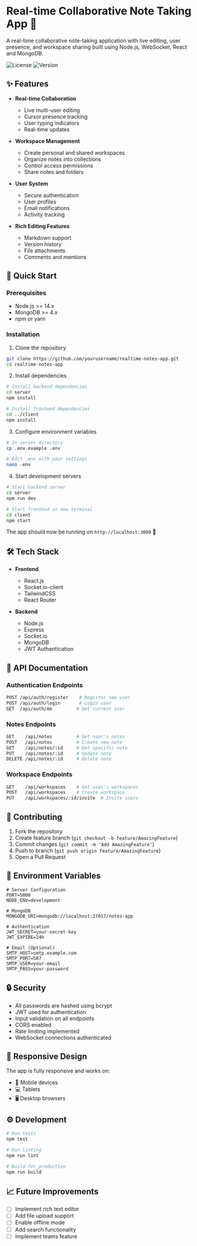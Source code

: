 # Real-time Collaborative Note Taking App 📝

A real-time collaborative note-taking application with live editing, user presence, and workspace sharing built using Node.js, WebSocket, React and MongoDB.

![License](https://img.shields.io/badge/license-MIT-blue.svg)
![Version](https://img.shields.io/badge/version-1.0.0-green.svg)

## ✨ Features

- **Real-time Collaboration**

  - Live multi-user editing
  - Cursor presence tracking
  - User typing indicators
  - Real-time updates

- **Workspace Management**

  - Create personal and shared workspaces
  - Organize notes into collections
  - Control access permissions
  - Share notes and folders

- **User System**

  - Secure authentication
  - User profiles
  - Email notifications
  - Activity tracking

- **Rich Editing Features**
  - Markdown support
  - Version history
  - File attachments
  - Comments and mentions

## 🚀 Quick Start

### Prerequisites

- Node.js >= 14.x
- MongoDB >= 4.x
- npm or yarn

### Installation

1. Clone the repository

```bash
git clone https://github.com/yourusername/realtime-notes-app.git
cd realtime-notes-app
```

2. Install dependencies

```bash
# Install backend dependencies
cd server
npm install

# Install frontend dependencies
cd ../client
npm install
```

3. Configure environment variables

```bash
# In server directory
cp .env.example .env

# Edit .env with your settings
nano .env
```

4. Start development servers

```bash
# Start backend server
cd server
npm run dev

# Start frontend in new terminal
cd client
npm start
```

The app should now be running on `http://localhost:3000` 🎉

## 🛠️ Tech Stack

- **Frontend**

  - React.js
  - Socket.io-client
  - TailwindCSS
  - React Router

- **Backend**
  - Node.js
  - Express
  - Socket.io
  - MongoDB
  - JWT Authentication

## 📖 API Documentation

### Authentication Endpoints

```bash
POST /api/auth/register    # Register new user
POST /api/auth/login       # Login user
GET  /api/auth/me         # Get current user
```

### Notes Endpoints

```bash
GET    /api/notes         # Get user's notes
POST   /api/notes         # Create new note
GET    /api/notes/:id     # Get specific note
PUT    /api/notes/:id     # Update note
DELETE /api/notes/:id     # Delete note
```

### Workspace Endpoints

```bash
GET    /api/workspaces    # Get user's workspaces
POST   /api/workspaces    # Create workspace
PUT    /api/workspaces/:id/invite  # Invite users
```

## 🤝 Contributing

1. Fork the repository
2. Create feature branch (`git checkout -b feature/AmazingFeature`)
3. Commit changes (`git commit -m 'Add AmazingFeature'`)
4. Push to branch (`git push origin feature/AmazingFeature`)
5. Open a Pull Request

## 📝 Environment Variables

```env
# Server Configuration
PORT=5000
NODE_ENV=development

# MongoDB
MONGODB_URI=mongodb://localhost:27017/notes-app

# Authentication
JWT_SECRET=your-secret-key
JWT_EXPIRE=24h

# Email (Optional)
SMTP_HOST=smtp.example.com
SMTP_PORT=587
SMTP_USER=your-email
SMTP_PASS=your-password
```

## 🔒 Security

- All passwords are hashed using bcrypt
- JWT used for authentication
- Input validation on all endpoints
- CORS enabled
- Rate limiting implemented
- WebSocket connections authenticated

## 📱 Responsive Design

The app is fully responsive and works on:

- 📱 Mobile devices
- 💻 Tablets
- 🖥️ Desktop browsers

## ⚙️ Development

```bash
# Run tests
npm test

# Run linting
npm run lint

# Build for production
npm run build
```

## 📈 Future Improvements

- [ ] Implement rich text editor
- [ ] Add file upload support
- [ ] Enable offline mode
- [ ] Add search functionality
- [ ] Implement teams feature
